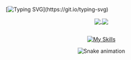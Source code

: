 [![Typing SVG](https://readme-typing-svg.herokuapp.com/?color=A020F0&size=35&center=true&vCenter=true&width=1000&lines=Hello,+My+name+is+André;I'm+21+years+old;Welcome+to+Magic!)](https://git.io/typing-svg)

<div align="center">
  
  <a href="https://github.com/andre-ferss">
    <img align="center" src="https://github-readme-stats.vercel.app/api?username=andre-ferss&show_icons=true&theme=midnight-purple" />
  </a>
  <a href="https://github.com/andre-ferss">
    <img align="center" src="https://github-readme-stats.vercel.app/api/top-langs/?username=andre-ferss&layout=compact&theme=midnight-purple" />
  </a>
  
</div>

##

<div align="center">
  
  [![My Skills](https://skillicons.dev/icons?i=html,css,js,ts,nginx,git,mongo,docker,bash,java,spring,angular,nodejs,mysql,postgres)](https://skillicons.dev)
  
</div>

<div align="center">
  
  ![Snake animation](https://github.com/andre-ferss/andre-ferss/blob/output/github-contribution-grid-snake.svg)

</div>
